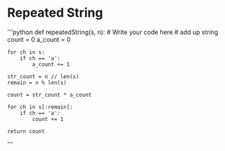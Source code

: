 # Repeated String

'''python
def repeatedString(s, n):
    # Write your code here
    # add up string
    count = 0
    a_count = 0
    
    for ch in s:
        if ch == 'a':
            a_count += 1
    
    str_count = n // len(s)
    remain = n % len(s)
    
    count = str_count * a_count
    
    for ch in s[:remain]:
        if ch == 'a':
            count += 1
    
    return count
'''
